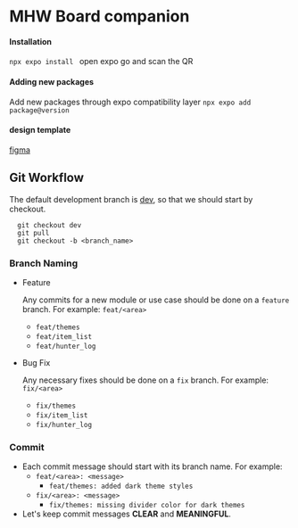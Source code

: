 # MHW Board companion

#### Installation
```npx expo install ```
open expo go and scan the QR

#### Adding new packages 
Add new packages through expo compatibility layer
```npx expo add package@version```

#### design template
[figma](https://www.figma.com/file/cETasDxWFBFpZp6R9xU3ir/Untitled?type=design&node-id=0-1&mode=design&t=hwqBdaTT071D43Fu-0)

#### 
## Git Workflow

The default development branch is [dev](https://github.com/bizarrecoding/MHW-board-companion/tree/dev), so that we should start by checkout.

```shell
  git checkout dev
  git pull
  git checkout -b <branch_name>
```

### Branch Naming

- Feature

  Any commits for a new module or use case should be done on a `feature` branch. For example: `feat/<area>`
  - `feat/themes`
  - `feat/item_list`
  - `feat/hunter_log`

- Bug Fix

  Any necessary fixes should be done on a `fix` branch. For example: `fix/<area>`
  - `fix/themes`
  - `fix/item_list`
  - `fix/hunter_log`
### Commit

- Each commit message should start with its branch name. For example: 
  - `feat/<area>: <message>`
    - `feat/themes: added dark theme styles `
  - `fix/<area>: <message>`
    - `fix/themes: missing divider color for dark themes`
- Let's keep commit messages **CLEAR** and **MEANINGFUL**.

